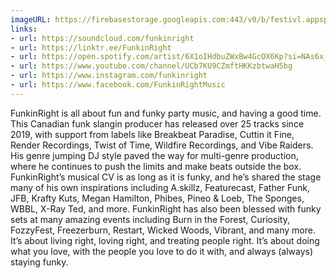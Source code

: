```yaml
---
imageURL: https://firebasestorage.googleapis.com:443/v0/b/festivl.appspot.com/o/userContent%2FAB65D1A4-EAC9-4217-9AC5-AAAD08159208.png?alt=media&token=2d16291a-4756-4471-a321-1ced562db53f
links:
- url: https://soundcloud.com/funkinright
- url: https://linktr.ee/FunkinRight
- url: https://open.spotify.com/artist/6X1oIHdbuZWxBw4GcOX6Kp?si=NAs6x_emTmGavtFd7L8JEw
- url: https://www.youtube.com/channel/UCb7KU9CZmftHKKzbtwaH5bg
- url: https://www.instagram.com/funkinright
- url: https://www.facebook.com/FunkinRightMusic
---
```

FunkinRight is all about fun and funky party music, and having a good time. 
This Canadian funk slangin producer has released over 25 tracks since 2019, with support from labels like Breakbeat Paradise, Cuttin it Fine, Render Recordings, Twist of Time, Wildfire Recordings, and Vibe Raiders. His genre jumping DJ style paved the way for multi-genre production, where he continues to push the limits and make beats outside the box.
FunkinRight’s musical CV is as long as it is funky, and he’s shared the stage many of his own inspirations including A.skillz, Featurecast, Father Funk, JFB, Krafty Kuts, Megan Hamilton, Phibes, Pineo & Loeb, The Sponges, WBBL, X-Ray Ted, and more. FunkinRight has also been blessed with funky sets at many amazing events including Burn in the Forest, Curiosity, FozzyFest, Freezerburn, Restart, Wicked Woods, Vibrant, and many more. 
It’s about living right, loving right, and treating people right. It’s about doing what you love, with the people you love to do it with, and always (always) staying funky.